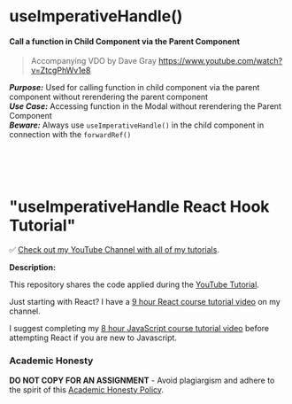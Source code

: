 # useImperativeHandle()  
#### Call a function in Child Component via the Parent Component

> Accompanying VDO by Dave Gray
https://www.youtube.com/watch?v=ZtcgPhWv1e8


***Purpose:*** Used for calling function in child component via the parent component without rerendering the parent component
<br/>
***Use Case:*** Accessing function in the Modal without rerendering the Parent Component
<br/>
***Beware:*** Always use `useImperativeHandle()` in the child component in connection with the `forwardRef()`

<br/>
<br/>
<br/>


# "useImperativeHandle React Hook Tutorial"

✅ [Check out my YouTube Channel with all of my tutorials](https://www.youtube.com/DaveGrayTeachesCode).

**Description:**

This repository shares the code applied during the [YouTube Tutorial](https://youtu.be/ZtcgPhWv1e8). 

Just starting with React? I have a [9 hour React course tutorial video](https://youtu.be/RVFAyFWO4go) on my channel.  

I suggest completing my [8 hour JavaScript course tutorial video](https://youtu.be/EfAl9bwzVZk) before attempting React if you are new to Javascript.

### Academic Honesty

**DO NOT COPY FOR AN ASSIGNMENT** - Avoid plagiargism and adhere to the spirit of this [Academic Honesty Policy](https://www.freecodecamp.org/news/academic-honesty-policy/).

